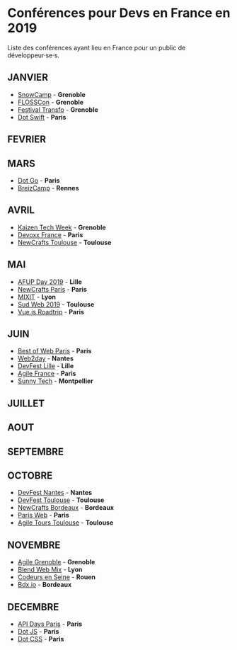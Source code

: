 # Conférences pour Devs en France en 2019
Liste des conférences ayant lieu en France pour un public de développeur·se·s.

## JANVIER

* [SnowCamp](http://snowcamp.io/fr/) - **Grenoble**
* [FLOSSCon](https://www.flosscon.org/) - **Grenoble**
* [Festival Transfo](http://www.festival-transfo.fr/)  - **Grenoble**
* [Dot Swift](https://www.dotswift.io/) - **Paris**

## FEVRIER


## MARS

* [Dot Go](https://www.dotgo.eu/) - **Paris**
* [BreizCamp](https://www.breizhcamp.org/) - **Rennes**

## AVRIL

* [Kaizen Tech Week](https://tech-week.kaizen-solutions.net/) - **Grenoble**
* [Devoxx France](https://www.devoxx.fr/) - **Paris**
* [NewCrafts Toulouse](https://toulouse.ncrafts.io/) - **Toulouse**

## MAI

* [AFUP Day 2019](https://event.afup.org/afup-day-2019/afup-day-2019-lille/) - **Lille**
* [NewCrafts Paris](https://ncrafts.io/) - **Paris**
* [MIXIT](https://mixitconf.org/) - **Lyon**
* [Sud Web 2019](https://sudweb.fr/2019/) - **Toulouse**
* [Vue.js Roadtrip](https://www.vuejsroadtrip.com/) - **Paris**

## JUIN

* [Best of Web Paris](http://bestofweb.paris/) - **Paris**
* [Web2day](https://web2day.co/) - **Nantes**
* [DevFest Lille](https://devfest.gdglille.org/) - **Lille**
* [Agile France](https://2019.conf.agile-france.org/) - **Paris**
* [Sunny Tech](https://sunny-tech.io/) - **Montpellier**

## JUILLET

## AOUT

## SEPTEMBRE

## OCTOBRE

* [DevFest Nantes](https://devfest.gdgnantes.com/) - **Nantes**
* [DevFest Toulouse](https://devfesttoulouse.fr/) - **Toulouse**
* [NewCrafts Bordeaux](http://bordeaux.ncrafts.io/) - **Bordeaux**
* [Paris Web](https://www.paris-web.fr/) - **Paris**
* [Agile Tours Toulouse](https://tour.agiletoulouse.fr/) - **Toulouse**

## NOVEMBRE

* [Agile Grenoble](http://agile-grenoble.org/) - **Grenoble**
* [Blend Web Mix](https://www.blendwebmix.com/) - **Lyon**
* [Codeurs en Seine](https://www.codeursenseine.com/2019/) - **Rouen**
* [Bdx.io](https://www.bdx.io/#/home) - **Bordeaux**

## DECEMBRE

* [API Days Paris](https://www.apidays.co/paris) - **Paris**
* [Dot JS](https://www.dotjs.io/) - **Paris**
* [Dot CSS](https://www.dotcss.io/) - **Paris**
